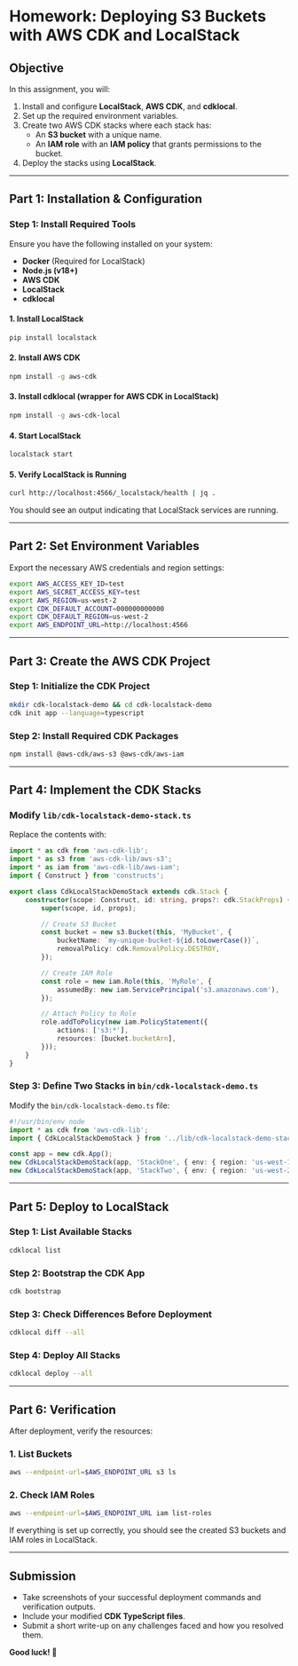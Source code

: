 # Homework: Deploying S3 Buckets with AWS CDK and LocalStack

## **Objective**
In this assignment, you will:
1. Install and configure **LocalStack**, **AWS CDK**, and **cdklocal**.
2. Set up the required environment variables.
3. Create two AWS CDK stacks where each stack has:
   - An **S3 bucket** with a unique name.
   - An **IAM role** with an **IAM policy** that grants permissions to the bucket.
4. Deploy the stacks using **LocalStack**.

---

## **Part 1: Installation & Configuration**

### **Step 1: Install Required Tools**
Ensure you have the following installed on your system:
- **Docker** (Required for LocalStack)
- **Node.js (v18+)**
- **AWS CDK**
- **LocalStack**
- **cdklocal**

#### **1. Install LocalStack**
```sh
pip install localstack
```

#### **2. Install AWS CDK**
```sh
npm install -g aws-cdk
```

#### **3. Install cdklocal (wrapper for AWS CDK in LocalStack)**
```sh
npm install -g aws-cdk-local
```

#### **4. Start LocalStack**
```sh
localstack start
```

#### **5. Verify LocalStack is Running**
```sh
curl http://localhost:4566/_localstack/health | jq .
```
You should see an output indicating that LocalStack services are running.

---

## **Part 2: Set Environment Variables**
Export the necessary AWS credentials and region settings:
```sh
export AWS_ACCESS_KEY_ID=test
export AWS_SECRET_ACCESS_KEY=test
export AWS_REGION=us-west-2
export CDK_DEFAULT_ACCOUNT=000000000000
export CDK_DEFAULT_REGION=us-west-2
export AWS_ENDPOINT_URL=http://localhost:4566
```

---

## **Part 3: Create the AWS CDK Project**

### **Step 1: Initialize the CDK Project**
```sh
mkdir cdk-localstack-demo && cd cdk-localstack-demo
cdk init app --language=typescript
```

### **Step 2: Install Required CDK Packages**
```sh
npm install @aws-cdk/aws-s3 @aws-cdk/aws-iam
```

---

## **Part 4: Implement the CDK Stacks**

### **Modify `lib/cdk-localstack-demo-stack.ts`**
Replace the contents with:

```typescript
import * as cdk from 'aws-cdk-lib';
import * as s3 from 'aws-cdk-lib/aws-s3';
import * as iam from 'aws-cdk-lib/aws-iam';
import { Construct } from 'constructs';

export class CdkLocalStackDemoStack extends cdk.Stack {
    constructor(scope: Construct, id: string, props?: cdk.StackProps) {
        super(scope, id, props);

        // Create S3 Bucket
        const bucket = new s3.Bucket(this, 'MyBucket', {
            bucketName: `my-unique-bucket-${id.toLowerCase()}`,
            removalPolicy: cdk.RemovalPolicy.DESTROY,
        });

        // Create IAM Role
        const role = new iam.Role(this, 'MyRole', {
            assumedBy: new iam.ServicePrincipal('s3.amazonaws.com'),
        });

        // Attach Policy to Role
        role.addToPolicy(new iam.PolicyStatement({
            actions: ['s3:*'],
            resources: [bucket.bucketArn],
        }));
    }
}
```

### **Step 3: Define Two Stacks in `bin/cdk-localstack-demo.ts`**
Modify the `bin/cdk-localstack-demo.ts` file:

```typescript
#!/usr/bin/env node
import * as cdk from 'aws-cdk-lib';
import { CdkLocalStackDemoStack } from '../lib/cdk-localstack-demo-stack';

const app = new cdk.App();
new CdkLocalStackDemoStack(app, 'StackOne', { env: { region: 'us-west-1' } }); // won't create a bucket with the same region/name
new CdkLocalStackDemoStack(app, 'StackTwo', { env: { region: 'us-west-2' } });
```

---

## **Part 5: Deploy to LocalStack**

### **Step 1: List Available Stacks**
```sh
cdklocal list
```

### **Step 2: Bootstrap the CDK App**
```sh
cdk bootstrap
```

### **Step 3: Check Differences Before Deployment**
```sh
cdklocal diff --all
```

### **Step 4: Deploy All Stacks**
```sh
cdklocal deploy --all
```

---

## **Part 6: Verification**
After deployment, verify the resources:

### **1. List Buckets**
```sh
aws --endpoint-url=$AWS_ENDPOINT_URL s3 ls
```

### **2. Check IAM Roles**
```sh
aws --endpoint-url=$AWS_ENDPOINT_URL iam list-roles
```

If everything is set up correctly, you should see the created S3 buckets and IAM roles in LocalStack.

---

## **Submission**
- Take screenshots of your successful deployment commands and verification outputs.
- Include your modified **CDK TypeScript files**.
- Submit a short write-up on any challenges faced and how you resolved them.

**Good luck! 🚀**
